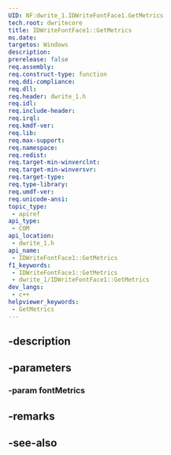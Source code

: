 ```yaml
---
UID: NF:dwrite_1.IDWriteFontFace1.GetMetrics
tech.root: dwritecore
title: IDWriteFontFace1::GetMetrics
ms.date: 
targetos: Windows
description: 
prerelease: false
req.assembly: 
req.construct-type: function
req.ddi-compliance: 
req.dll: 
req.header: dwrite_1.h
req.idl: 
req.include-header: 
req.irql: 
req.kmdf-ver: 
req.lib: 
req.max-support: 
req.namespace: 
req.redist: 
req.target-min-winverclnt: 
req.target-min-winversvr: 
req.target-type: 
req.type-library: 
req.umdf-ver: 
req.unicode-ansi: 
topic_type:
 - apiref
api_type:
 - COM
api_location:
 - dwrite_1.h
api_name:
 - IDWriteFontFace1::GetMetrics
f1_keywords:
 - IDWriteFontFace1::GetMetrics
 - dwrite_1/IDWriteFontFace1::GetMetrics
dev_langs:
 - c++
helpviewer_keywords:
 - GetMetrics
---
```


## -description

## -parameters

### -param fontMetrics

## -remarks

## -see-also

